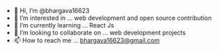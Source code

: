 - 👋 Hi, I’m @bhargava16623
- 👀 I’m interested in ... web development and open source contribution
- 🌱 I’m currently learning ... React Js
- 💞️ I’m looking to collaborate on ...  web development projects
- 📫 How to reach me ... bhargava16623@gmail.com

<!---
bhargava16623/bhargava16623 is a ✨ special ✨ repository because its `README.md` (this file) appears on your GitHub profile.
You can click the Preview link to take a look at your changes.
--->
